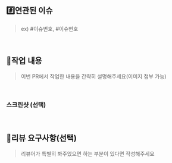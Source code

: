 ## #️⃣연관된 이슈

> ex) #이슈번호, #이슈번호


<br/>

## 📝작업 내용

> 이번 PR에서 작업한 내용을 간략히 설명해주세요(이미지 첨부 가능)


<br/>

### 스크린샷 (선택)


<br/>

## 💬리뷰 요구사항(선택)

> 리뷰어가 특별히 봐주었으면 하는 부분이 있다면 작성해주세요
